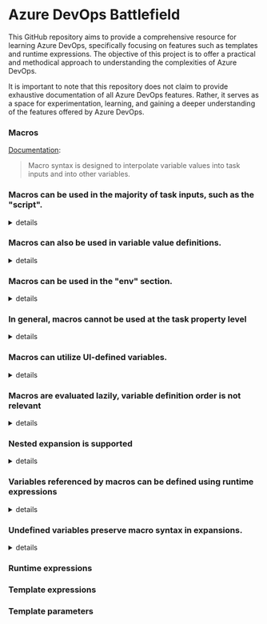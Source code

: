 # Azure DevOps Battlefield

This GitHub repository aims to provide a comprehensive resource for learning Azure DevOps, specifically focusing on features such as templates and runtime expressions. The objective of this project is to offer a practical and methodical approach to understanding the complexities of Azure DevOps.

It is important to note that this repository does not claim to provide exhaustive documentation of all Azure DevOps features. Rather, it serves as a space for experimentation, learning, and gaining a deeper understanding of the features offered by Azure DevOps.

### Macros

[Documentation](https://learn.microsoft.com/en-us/azure/devops/pipelines/process/variables?view=azure-devops&tabs=yaml%2Cbatch#macro-syntax-variables):

> Macro syntax is designed to interpolate variable values into task inputs and into other variables.

  ### Macros can be used in the majority of task inputs, such as the "script".

<details>
  <summary>
    details
  </summary>

  For `PowerShell@2` task it is possible to use for
  [targetType](https://github.com/JakubLinhart/AzureDevOpsBattlefield/blob/5aa439679c34ae8a7dec235517d2d2c750ce7481/pipelines/macros.yml#L124), [workingDirectory](https://github.com/JakubLinhart/AzureDevOpsBattlefield/blob/5aa439679c34ae8a7dec235517d2d2c750ce7481/pipelines/macros.yml#L125C15-L125C31),
  and [script](https://github.com/JakubLinhart/AzureDevOpsBattlefield/blob/5aa439679c34ae8a7dec235517d2d2c750ce7481/pipelines/macros.yml#L126) inputs (see [example output](https://linj.visualstudio.com/AzureDevOpsBattleground/_build/results?buildId=245&view=logs&j=0ab14b9f-e499-56d5-97b1-fd98b70ea339&t=3fa529ca-c925-5304-b42f-2bbd21f9750e)), 
  but in general, it should be possible for any input of any task.

  ```yaml
    - task: PowerShell@2
      displayName: 'A task with macros in inputs'
      inputs:
        targetType: $(var_targetType)
        workingDirectory: $(var_workingDirectory)
        script: $(var_script)
  ```
</details>

### Macros can also be used in variable value definitions.

<details>
  <summary>
    details
  </summary>

  This is [possible](https://github.com/JakubLinhart/AzureDevOpsBattlefield/blob/5aa439679c34ae8a7dec235517d2d2c750ce7481/pipelines/macros.yml#L20):

  ```yaml
    - name: var_with_value_for_another_value
      value: 'this comes from a macro'
    - name: var_with_macro_in_value_at_pipeline_level
      value: '$(var_with_value_for_another_value)'
  ```

  [![Example output](images/macros-variable-value-definition.png)](https://linj.visualstudio.com/AzureDevOpsBattleground/_build/results?buildId=245&view=logs&j=0ab14b9f-e499-56d5-97b1-fd98b70ea339&t=f064c65f-5d7b-5dd9-a2c0-b27c2b3dbefa&l=12)
</details>

### Macros can be used in the "env" section.

<details>
  <summary>
    details
  </summary>

  `env` section is at the properties level, but it is the same exception as `inputs`. 

  ```yaml
    - pwsh: |
      Write-Output "my_environment_variable: '$env:my_environment_variable'"
    displayName: 'A task with macro in env'
    env:
      my_environment_variable: $(var_my_environment_variable)
  ```

  [![Example output](images/macros-env.png)](https://linj.visualstudio.com/AzureDevOpsBattleground/_build/results?buildId=245&view=logs&j=0ab14b9f-e499-56d5-97b1-fd98b70ea339&t=67bb029a-943e-5196-8d89-e7392cea21c1&l=12)
</details>

### In general, macros cannot be used at the task property level

<details>
  <summary>
    details
  </summary>

  If you try to use macros in boolean properties, for [example](https://github.com/JakubLinhart/AzureDevOpsBattlefield/blob/0d6ece87a31d8ddb1c5dbc4600ada07e661d31d8/pipelines/macros-invalid-properties1.yml):
  
  ```yaml
  variables:
    - name: var_some_boolean
      value: true

  steps:
    - pwsh: Write-Output 'some step'
      displayName: 'A task with macros in properties'
      enabled: '$(var_some_boolean)'
      continueOnError: $(var_some_boolean)
  ```

  then the [pipeline](https://linj.visualstudio.com/AzureDevOpsBattleground/_build?definitionId=11) doesn't even start and you get this error:

  ![enabled and continueOnError with macros](images/macros-invalid-properties1.png)

  If you try to use macros in integer properties, for [example](https://github.com/JakubLinhart/AzureDevOpsBattlefield/blob/4c4ba82de8ba0ba95ec74f380e01e3c1a8eed4fe/pipelines/macros-invalid-properties2.yml):

  ```yaml
    variables:
    - name: var_some_number
      value: 3

    steps:
      - pwsh: Write-Output 'some step'
        retryCountOnTaskFailure: $(var_some_number)
        timeoutInMinutes: $(var_some_number)
  ```

  then the [pipeline](https://linj.visualstudio.com/AzureDevOpsBattleground/_build?definitionId=12&_a=summary) doesn't even start and you get this error:

  ![retryCountOnTaskFailure, timeoutInMinutes](images/macros-invalid-properties2.png)

  If you try to use a macro in a condition, for [example](https://github.com/JakubLinhart/AzureDevOpsBattlefield/blob/main/pipelines/macros-invalid-properties3.yml):

  ```yaml
    variables:
      - name: var_condition
        value: always()

    steps:
      - pwsh: Write-Output 'some step'
        displayName: 'A task with macros in properties'
        condition: $(var_condition)
  ```

  then the pipeline starts but the initialization job fails with an error:

  [![condition](images/macros-invalid-properties3.png)](https://linj.visualstudio.com/AzureDevOpsBattleground/_build/results?buildId=246&view=logs&j=12f1170f-54f2-53f3-20dd-22fc7dff55f9&t=e0f977f9-ef87-4bf0-b7e2-aeee2c074101&l=14)

</details>

### Macros can utilize UI-defined variables.

<details>
  <summary>
    details
  </summary>
</details>

### Macros are evaluated lazily, variable definition order is not relevant

<details>
  <summary>
    details
  </summary>

  Variable definitions can contain macros with variables that are not defined yet. For example, you can use a job-level variable when defining a stage-level variable, as long as both variables exist during the final evaluation.

</details>

### Nested expansion is supported

<details>
  <summary>
    details
  </summary>
</details>

### Variables referenced by macros can be defined using runtime expressions

<details>
  <summary>
    details
  </summary>
</details>

### Undefined variables preserve macro syntax in expansions.

<details>
  <summary>
    details
  </summary>

  `$(undefined_variable)` is expanded to `$(undefined_variable)` when `undefined_variable` is not defined.
  [Example](https://github.com/JakubLinhart/AzureDevOpsBattlefield/blob/5aa439679c34ae8a7dec235517d2d2c750ce7481/pipelines/macros.yml#L68):

  ```yaml
    Write-Output '(undefined_variable) ''$(undefined_variable)'''
  ```
  
  [![Example output](images/macros-undefined-variable.png)](https://linj.visualstudio.com/AzureDevOpsBattleground/_build/results?buildId=245&view=logs&j=0ab14b9f-e499-56d5-97b1-fd98b70ea339&t=5e8f27c5-64d0-5083-9c85-d2ff9773c863&l=16)
</details>

### Runtime expressions

### Template expressions

### Template parameters
